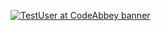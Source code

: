 [![TestUser at CodeAbbey banner](https://www.codeabbey.com/index/user_banner/your-user-url.png)](https://www.codeabbey.com/index/user_profile/your-user-url)
